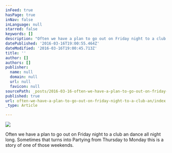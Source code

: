 ```yaml
---
inFeed: true
hasPage: true
inNav: false
inLanguage: null
starred: false
keywords: []
description: "Often we have a plan to go out on Friday night to a club an dance all night long. \_Sometimes\_"
datePublished: '2016-03-16T19:00:55.464Z'
dateModified: '2016-03-16T19:00:45.713Z'
title: ''
author: []
authors: []
publisher:
  name: null
  domain: null
  url: null
  favicon: null
sourcePath: _posts/2016-03-16-often-we-have-a-plan-to-go-out-on-friday-night-to-a-club-an.md
published: true
url: often-we-have-a-plan-to-go-out-on-friday-night-to-a-club-an/index.html
_type: Article

---
```

![](https://the-grid-user-content.s3-us-west-2.amazonaws.com/34726331-0b92-43d1-9962-2564a7da6e15.jpg)

Often we have a plan to go out on Friday night to a club an dance all night long.  Sometimes that turns into Partying from Thursday to Monday this is a story of one of those weekends.